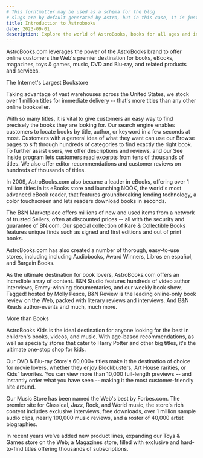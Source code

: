 ```yaml
---
# This forntmatter may be used as a schema for the blog
# slugs are by default generated by Astro, but in this case, it is just provided manually for better readability
title: Introduction to Astrobooks
date: 2023-09-01
description: Explore the world of AstroBooks, books for all ages and interests
---
```


AstroBooks.com leverages the power of the AstroBooks brand to offer online customers the Web's premier destination for books, eBooks, magazines, toys & games, music, DVD and Blu-ray, and related products and services.


The Internet's Largest Bookstore

Taking advantage of vast warehouses across the United States, we stock over 1 million titles for immediate delivery -- that's more titles than any other online bookseller.

With so many titles, it is vital to give customers an easy way to find precisely the books they are looking for. Our search engine enables customers to locate books by title, author, or keyword in a few seconds at most. Customers with a general idea of what they want can use our Browse pages to sift through hundreds of categories to find exactly the right book. To further assist users, we offer descriptions and reviews, and our See Inside program lets customers read excerpts from tens of thousands of titles. We also offer editor recommendations and customer reviews on hundreds of thousands of titles.

In 2009, AstroBooks.com also became a leader in eBooks, offering over 1 million titles in its eBooks store and launching NOOK, the world's most advanced eBook reader, that features groundbreaking lending technology, a color touchscreen and lets readers download books in seconds.

The B&N Marketplace offers millions of new and used items from a network of trusted Sellers, often at discounted prices -- all with the security and guarantee of BN.com. Our special collection of Rare & Collectible Books features unique finds such as signed and first editions and out of print books.

AstroBooks.com has also created a number of thorough, easy-to-use stores, including including Audiobooks, Award Winners, Libros en español, and Bargain Books.

As the ultimate destination for book lovers, AstroBooks.com offers an incredible array of content. B&N Studio features hundreds of video author interviews, Emmy-winning documentaries, and our weekly book show, Tagged! hosted by Molly Pesce, B&N Review is the leading online-only book review on the Web, packed with literary reviews and interviews. And B&N Reads author-events and much, much more.


More than Books

AstroBooks Kids is the ideal destination for anyone looking for the best in children's books, videos, and music. With age-based recommendations, as well as specialty stores that cater to Harry Potter and other big titles, it's the ultimate one-stop shop for kids.

Our DVD & Blu-ray Store's 60,000+ titles make it the destination of choice for movie lovers, whether they enjoy Blockbusters, Art House rarities, or Kids' favorites. You can view more than 10,000 full-length previews -- and instantly order what you have seen -- making it the most customer-friendly site around.

Our Music Store has been named the Web's best by Forbes.com. The premier site for Classical, Jazz, Rock, and World music, the store's rich content includes exclusive interviews, free downloads, over 1 million sample audio clips, nearly 100,000 music reviews, and a roster of 40,000 artist biographies.

In recent years we've added new product lines, expanding our Toys & Games store on the Web; a Magazines store, filled with exclusive and hard-to-find titles offering thousands of subscriptions.

